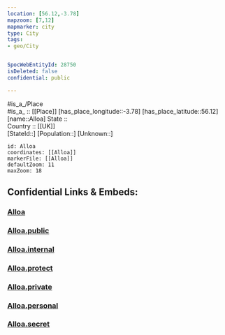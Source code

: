 ```yaml
---
location: [56.12,-3.78] 
mapzoom: [7,12] 
mapmarker: city 
type: City
tags:
- geo/City


SpocWebEntityId: 28750
isDeleted: false
confidential: public

---
```

#is_a_/Place  
#is_a_ :: [[Place]] 
[has_place_longitude::-3.78] 
[has_place_latitude::56.12] 
[name::Alloa] 
State ::  
Country :: [[UK]]  
[StateId::] 
[Population::] 
[Unknown::] 


```leaflet
id: Alloa
coordinates: [[Alloa]] 
markerFile: [[Alloa]] 
defaultZoom: 11 
maxZoom: 18
```


## Confidential Links & Embeds: 

### [Alloa](/_Standards/Earth/Continent/Europe/Europe~North/UK/Scotland/counties~Scotland/Clackmannanshire/cities~Clackmannanshire/Alloa.md) 

### [Alloa.public](/_public/Earth/Continent/Europe/Europe~North/UK/Scotland/counties~Scotland/Clackmannanshire/cities~Clackmannanshire/Alloa.public.md) 

### [Alloa.internal](/_internal/Earth/Continent/Europe/Europe~North/UK/Scotland/counties~Scotland/Clackmannanshire/cities~Clackmannanshire/Alloa.internal.md) 

### [Alloa.protect](/_protect/Earth/Continent/Europe/Europe~North/UK/Scotland/counties~Scotland/Clackmannanshire/cities~Clackmannanshire/Alloa.protect.md) 

### [Alloa.private](/_private/Earth/Continent/Europe/Europe~North/UK/Scotland/counties~Scotland/Clackmannanshire/cities~Clackmannanshire/Alloa.private.md) 

### [Alloa.personal](/_personal/Earth/Continent/Europe/Europe~North/UK/Scotland/counties~Scotland/Clackmannanshire/cities~Clackmannanshire/Alloa.personal.md) 

### [Alloa.secret](/_secret/Earth/Continent/Europe/Europe~North/UK/Scotland/counties~Scotland/Clackmannanshire/cities~Clackmannanshire/Alloa.secret.md)


